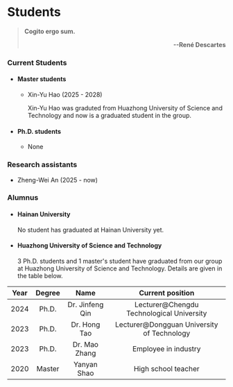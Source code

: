 # **Students**

> **Cogito ergo sum.**  <p align='right'>**--René Descartes**</p>

### **Current Students**

- #### **Master students**

    - Xin-Yu Hao (2025 - 2028) 
      
      Xin-Yu Hao was graduted from Huazhong University of Science and Technology and now is a graduated student in the group.

- #### **Ph.D. students**

    - None

### **Research assistants**

- Zheng-Wei An (2025 - now)

### **Alumnus**

- #### Hainan University

    No student has graduated at Hainan University yet. 

- #### Huazhong University of Science and Technology

    3 Ph.D. students and 1 master's student have graduated from our group at Huazhong University of Science and Technology. Details are given in the table below. 

| Year | Degree | Name | Current position |
| :---:|     :---:    | :---:| :---: |
| 2024 | Ph.D. | Dr. Jinfeng Qin | Lecturer@Chengdu Technological University |
| 2023 | Ph.D. | Dr. Hong Tao | Lecturer@Dongguan University of Technology |
| 2023 | Ph.D. | Dr. Mao Zhang | Employee in industry  |
| 2020 | Master | Yanyan Shao | High school teacher |

